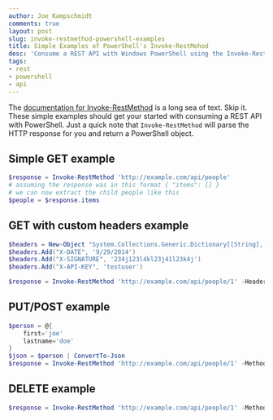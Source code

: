 ```yaml
---
author: Joe Kampschmidt
comments: true
layout: post
slug: invoke-restmethod-powershell-examples
title: Simple Examples of PowerShell's Invoke-RestMehod
desc: 'Consume a REST API with Windows PowerShell using the Invoke-RestMethod function with these practical GET, PUT, POST and DELETE examples.'
tags:
- rest
- powershell
- api
---
```



The [documentation for Invoke-RestMethod](http://technet.microsoft.com/en-us/library/hh849971.aspx) is a long sea of text. Skip it. These simple examples should get your started with consuming a REST API with PowerShell. Just a quick note that `Invoke-RestMethod` will parse the HTTP response for you and return a PowerShell object.


## Simple GET example

```powershell
$response = Invoke-RestMethod 'http://example.com/api/people'
# assuming the response was in this format { "items": [] }
# we can now extract the child people like this
$people = $response.items
```

## GET with custom headers example

```powershell
$headers = New-Object "System.Collections.Generic.Dictionary[[String],[String]]"
$headers.Add("X-DATE", '9/29/2014')
$headers.Add("X-SIGNATURE", '234j123l4kl23j41l23k4j')
$headers.Add("X-API-KEY", 'testuser')

$response = Invoke-RestMethod 'http://example.com/api/people/1' -Headers $headers
```

## PUT/POST example

```powershell
$person = @{
    first='joe'
    lastname='doe'
}
$json = $person | ConvertTo-Json
$response = Invoke-RestMethod 'http://example.com/api/people/1' -Method Put -Body $json -ContentType 'application/json'
```

## DELETE example

```powershell
$response = Invoke-RestMethod 'http://example.com/api/people/1' -Method Delete
```
